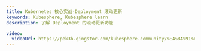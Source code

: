 ```yaml
---
title: Kubernetes 核心实战-Deployment 滚动更新
keywords: Kubesphere, Kubesphere learn
description: 了解 Deployment 的滚动更新功能

video:
  videoUrl: https://pek3b.qingstor.com/kubesphere-community/%E4%BA%91%E5%8E%9F%E7%94%9F%E5%AE%9E%E6%88%98/51%E3%80%81Kubernetes-%E6%A0%B8%E5%BF%83%E5%AE%9E%E6%88%98-%E5%B7%A5%E4%BD%9C%E8%B4%9F%E8%BD%BD-Deployment%E6%BB%9A%E5%8A%A8%E6%9B%B4%E6%96%B0%E8%83%BD%E5%8A%9B.mp4
---
```

